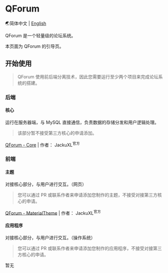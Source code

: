 # QForum

🌏简体中文 | [English](https://github.com/JackuXL/QForum/blob/main/README_EN.md)

QForum 是一个轻量级的论坛系统。

本页面为 QForum 的引导页。

## 开始使用

> QForum 使用前后端分离技术，因此您需要运行至少两个项目来完成论坛系统的搭建。

### 后端

#### 核心

运行在服务器端，与 MySQL 直接通信，负责数据的存储分发和用户逻辑处理。

> 该部分暂不接受第三方核心的申请添加。

[QForum - Core](https://github.com/JackuXL/QForum-Core) | 作者： JackuXL<sup>官方</sup>

### 前端

#### 主题

对接核心部分，与用户进行交互。（网页）

> 您可以通过 PR 或联系作者来申请添加您制作的主题，不接受对接第三方核心的申请。

[QForum - MaterialTheme](https://github.com/JackuXL/QForum-MaterialTheme) | 作者： JackuXL<sup>官方</sup>

#### 应用程序

对接核心部分，与用户进行交互。（操作系统）

> 您可以通过 PR 或联系作者来申请添加您制作的应用程序，不接受对接第三方核心的申请。

暂无
